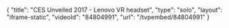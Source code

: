 {
    "title": "CES Unveiled 2017 - Lenovo VR headset",
    "type": "solo",
    "layout": "iframe-static",
    "videoId": "84804991",
    "url": "\/tvpembed\/84804991"
}